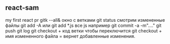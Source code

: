 ## react-sam

my first react pr
gitk --all& окно с ветками
git status смотрим измененные файлы
git add -A   или git add *.js все js например
git commit -a -m"...."
git push
git log
git checkout + код ветки чтобы переключится
git checkout + имя измененного файла = вернет добавленные изменения.
